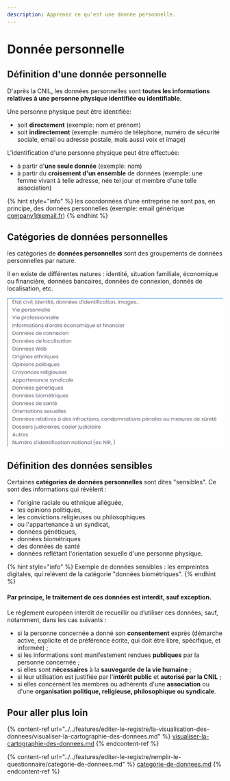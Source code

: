 ```yaml
---
description: Apprenez ce qu'est une donnée personnelle.
---
```


# Donnée personnelle

## Définition d'une donnée personnelle

D'après la CNIL, les données personnelles sont **toutes les informations relatives à une personne physique identifiée ou identifiable**.&#x20;

Une personne physique peut être identifiée:&#x20;

* soit **directement** (exemple: nom et prénom)&#x20;
* soit **indirectement** (exemple: numéro de téléphone, numéro de sécurité sociale, email ou adresse postale, mais aussi voix et image)&#x20;

L'identification d'une personne physique peut être effectuée:&#x20;

* à partir d'**une seule donnée** (exemple: nom)&#x20;
* à partir du **croisement d'un ensemble** de données (exemple: une femme vivant à telle adresse, née tel jour et membre d'une telle association)&#x20;

{% hint style="info" %}
les coordonnées d'une entreprise ne sont pas, en principe, des données personnelles (exemple: email générique company1@email.fr)
{% endhint %}

## Catégories de données personnelles

les catégories de **données personnelles**  sont des groupements de données personnelles par nature.

Il en existe de différentes natures : identité, situation familiale, économique ou financière, données bancaires, données de connexion, donnés de localisation, etc.

![Les catégories de données personnelles ](<../../.gitbook/assets/image (193).png>)

## Définition des données sensibles&#x20;

Certaines **catégories de données personnelles** sont dites "sensibles". Ce sont des informations qui révèlent :

* l'origine raciale ou ethnique alléguée,&#x20;
* les opinions politiques,&#x20;
* les convictions religieuses ou philosophiques&#x20;
* ou l'appartenance à un syndicat,
* &#x20;données génétiques,&#x20;
* données biométriques
* des données de santé
* données reflétant l'orientation sexuelle d'une personne physique.

{% hint style="info" %}
Exemple de données sensibles : les empreintes digitales, qui relèvent de la catégorie "données biométriques".&#x20;
{% endhint %}

#### Par principe, **le traitement de ces données est interdit, sauf exception**.&#x20;

Le règlement européen interdit de recueillir ou d’utiliser ces données, sauf, notamment, dans les cas suivants :

* si la personne concernée a donné son **consentement** exprès (démarche active, explicite et de préférence écrite, qui doit être libre, spécifique, et informée) ;
* si les informations sont manifestement rendues **publiques** par la personne concernée ;
* si elles sont **nécessaires** à la **sauvegarde de la vie humaine** ;
* si leur utilisation est justifiée par l'**intérêt public** et **autorisé par la CNIL** ;
* si elles concernent les membres ou adhérents d'une **association** ou d'une **organisation politique, religieuse, philosophique ou syndicale**.&#x20;

## Pour aller plus loin

{% content-ref url="../../features/editer-le-registre/la-visualisation-des-donnees/visualiser-la-cartographie-des-donnees.md" %}
[visualiser-la-cartographie-des-donnees.md](../../features/editer-le-registre/la-visualisation-des-donnees/visualiser-la-cartographie-des-donnees.md)
{% endcontent-ref %}

{% content-ref url="../../features/editer-le-registre/remplir-le-questionnaire/categorie-de-donnees.md" %}
[categorie-de-donnees.md](../../features/editer-le-registre/remplir-le-questionnaire/categorie-de-donnees.md)
{% endcontent-ref %}

